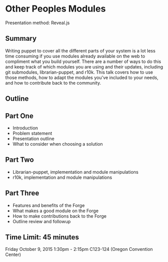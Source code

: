 # Other Peoples Modules
Presentation method: Reveal.js 

## Summary
Writing puppet to cover all the different parts of your system is a lot less time consuming if you use modules already available on the web to compliment what you build yourself. There are a number of ways to do this and keep track of which modules you are using and their updates, including git submodules, librarian-puppet, and r10k. This talk covers how to use those methods, how to adapt the modules you've included to your needs, and how to contribute back to the community.

## Outline

## Part One
 * Introduction
 * Problem statement
 * Presentation outline
 * What to consider when choosing a solution

## Part Two
 * Librarian-puppet, implementation and module manipulations
 * r10k, implementation and module manipulations

## Part Three
 * Features and benefits of the Forge
 * What makes a good module on the Forge
 * How to make contributions back to the Forge
 * Outline review and followup

## Time Limit: 45 minutes
Friday October 9, 2015 1:30pm - 2:15pm 
C123-124 (Oregon Convention Center)
  
   

